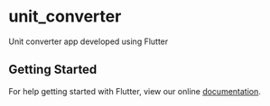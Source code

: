 # unit_converter

Unit converter app developed using Flutter

## Getting Started

For help getting started with Flutter, view our online
[documentation](https://flutter.io/).
